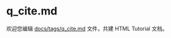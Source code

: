 q_cite.md
===

欢迎您编辑 <a target="__blank" href="https://github.com/jaywcjlove/html-tutorial/blob/main/docs/tags/q_cite.md">docs/tags/q_cite.md</a> 文件，共建 HTML Tutorial 文档。